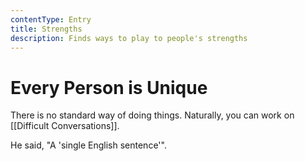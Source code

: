 ```yaml
---
contentType: Entry
title: Strengths
description: Finds ways to play to people's strengths
---
```


# Every Person is Unique

There is no standard way of doing things. Naturally, you can work on [[Difficult Conversations]].

He said, "A 'single English sentence'".